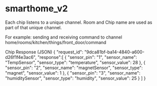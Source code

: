 # smarthome_v2


Each chip listens to a unique channel. Room and Chip name are used as part of that unique channel.

For example:
sending and receiving command to channel
home/rooms/kitchen/things/front_door/command

Chip Response (JSON)
{
    "request_id": "9dca81bf-ba14-4840-a600-d26f1f4e3ac6",
    "response":[
            {
                "sensor_pin": "1",
                "sensor_name": "TempSensor",
                "sensor_type": "temperature",
                "sensor_value": 28
            },
            {
                "sensor_pin": "2",
                "sensor_name": "magnetSensor",
                "sensor_type": "magnet",
                "sensor_value": 1
                },
            {
                "sensor_pin": "3",
                "sensor_name": "humiditySensor",
                "sensor_type": "humidity",
                "sensor_value": 25
            }
    ]
}
